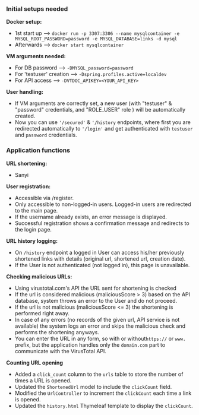 ### Initial setups needed

**Docker setup:** 
- 1st start up --> `docker run -p 3307:3306 --name mysqlcontainer -e MYSQL_ROOT_PASSWORD=password -e MYSQL_DATABASE=links -d mysql`
- Afterwards --> `docker start mysqlcontainer`

**VM arguments needed:** 
- For DB password --> `-DMYSQL_password=password`
- For 'testuser' creation --> `-Dspring.profiles.active=localdev`
- For API access --> `-DVTDOC_APIKEY=<YOUR_API_KEY>`

**User handling:**
- If VM arguments are correctly set, a new user (with "testuser" & "password" credentials, and "ROLE_USER" role ) will be automatically created.
- Now you can use `'/secured'` & `'/history` endpoints, where first you are redirected automatically to `'/login'` and get authenticated with `testuser` and `password` credentials.


### Application functions

**URL shortening:**
- Sanyi

**User registration:**
- Accessible via /register.
- Only accessible to non-logged-in users. Logged-in users are redirected to the main page.
- If the username already exists, an error message is displayed.
- Successful registration shows a confirmation message and redirects to the login page.

**URL history logging:**
- On `/history` endpoint a logged in User can access his/her previously shortened links with details (original url, shortened url, creation date).
- If the User is not authenticated (not logged in), this page is unavailable.

**Checking malicious URLs:**
- Using virustotal.com's API the URL sent for shortening is checked
- If the url is considered malicious (maliciousScore > 3) based on the API database, system throws an error to the User and do not proceed.
- If the url is not malicious (maliciousScore <= 3) the shortening is performed right away.
- In case of any errors (no records of the given url, API service is not available) the system logs an error and skips the malicious check and performs the shortening anyways.
- You can enter the URL in any form, so with or without`https://` or `www.` prefix, but the application handles only the `domain.com` part to communicate with the VirusTotal API.

**Counting URL opening**
- Added a `click_count` column to the `urls` table to store the number of times a URL is opened.
- Updated the `ShortenedUrl` model to include the `clickCount` field.
- Modified the `UrlController` to increment the `clickCount` each time a link is opened.
- Updated the `history.html` Thymeleaf template to display the `clickCount`.


